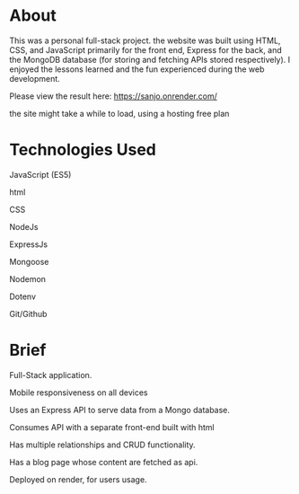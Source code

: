 # About
This was a personal full-stack project. the website was built using HTML, CSS, and JavaScript primarily for the front end, Express for the back, and the MongoDB database (for storing and fetching APIs stored respectively). I enjoyed the lessons learned and the fun experienced during the web development.

Please view the result here: https://sanjo.onrender.com/

the site might take a while to load, using a hosting free plan

# Technologies Used
JavaScript (ES5)

html

CSS

NodeJs

ExpressJs

Mongoose

Nodemon

Dotenv

Git/Github


# Brief
Full-Stack application.

Mobile responsiveness on all devices

Uses an Express API to serve data from a Mongo database.

Consumes API with a separate front-end built with html

Has multiple relationships and CRUD functionality.

Has a blog page whose content are fetched as api.

Deployed on render, for users usage.

